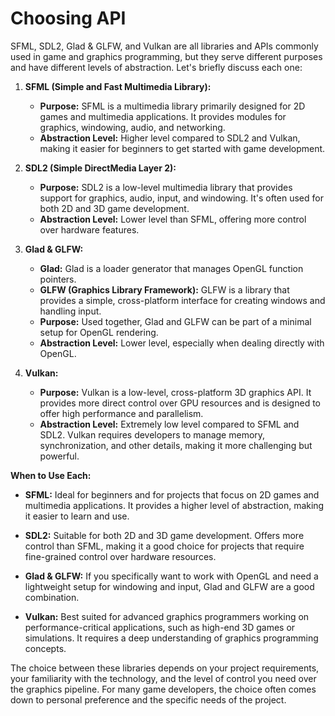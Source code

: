 # Choosing API

SFML, SDL2, Glad & GLFW, and Vulkan are all libraries and APIs commonly used in game and graphics programming, but they serve different purposes and have different levels of abstraction. Let's briefly discuss each one:

1. **SFML (Simple and Fast Multimedia Library):**
   - **Purpose:** SFML is a multimedia library primarily designed for 2D games and multimedia applications. It provides modules for graphics, windowing, audio, and networking.
   - **Abstraction Level:** Higher level compared to SDL2 and Vulkan, making it easier for beginners to get started with game development.

2. **SDL2 (Simple DirectMedia Layer 2):**
   - **Purpose:** SDL2 is a low-level multimedia library that provides support for graphics, audio, input, and windowing. It's often used for both 2D and 3D game development.
   - **Abstraction Level:** Lower level than SFML, offering more control over hardware features.

3. **Glad & GLFW:**
   - **Glad:** Glad is a loader generator that manages OpenGL function pointers.
   - **GLFW (Graphics Library Framework):** GLFW is a library that provides a simple, cross-platform interface for creating windows and handling input.
   - **Purpose:** Used together, Glad and GLFW can be part of a minimal setup for OpenGL rendering.
   - **Abstraction Level:** Lower level, especially when dealing directly with OpenGL.

4. **Vulkan:**
   - **Purpose:** Vulkan is a low-level, cross-platform 3D graphics API. It provides more direct control over GPU resources and is designed to offer high performance and parallelism.
   - **Abstraction Level:** Extremely low level compared to SFML and SDL2. Vulkan requires developers to manage memory, synchronization, and other details, making it more challenging but powerful.

**When to Use Each:**
- **SFML:** Ideal for beginners and for projects that focus on 2D games and multimedia applications. It provides a higher level of abstraction, making it easier to learn and use.
  
- **SDL2:** Suitable for both 2D and 3D game development. Offers more control than SFML, making it a good choice for projects that require fine-grained control over hardware resources.

- **Glad & GLFW:** If you specifically want to work with OpenGL and need a lightweight setup for windowing and input, Glad and GLFW are a good combination.

- **Vulkan:** Best suited for advanced graphics programmers working on performance-critical applications, such as high-end 3D games or simulations. It requires a deep understanding of graphics programming concepts.

The choice between these libraries depends on your project requirements, your familiarity with the technology, and the level of control you need over the graphics pipeline. For many game developers, the choice often comes down to personal preference and the specific needs of the project.